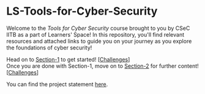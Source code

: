 # LS-Tools-for-Cyber-Security

Welcome to the _Tools for Cyber Security_ course brought to you by CSeC IITB as a part of Learners' Space! In this repository, you'll find relevant resources and attached links to guide you on your journey as you explore the foundations of cyber security!

Head on to [Section-1](Section-1/README.md) to get started! [[Challenges](Section-1/Challenges)]<br>
Once you are done with Section-1, move on to [Section-2](Section-2/README.md) for further content! [[Challenges](Section-2/Challenges)]

You can find the project statement [here](Project/README.md).
